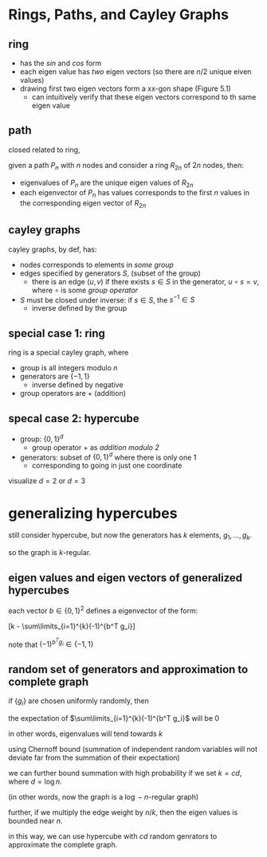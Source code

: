 # Rings, Paths, and Cayley Graphs

## ring

- has the $`sin`$ and $`cos`$ form
- each eigen value has *two* eigen vectors (so there are $`n/2`$ unique eiven values)
- drawing first two eigen vectors form a xx-gon shape (Figure 5.1)
  - can intuitively verify that these eigen vectors correspond to th same eigen value

## path

closed related to ring, 

given a path $`P_n`$ with  $`n`$ nodes and consider a ring $`R_{2n}`$ of $`2n`$ nodes, 
then:

- eigenvalues of $`P_n`$ are the unique eigen values of $`R_{2n}`$
- each eigenvector of $`P_n`$ has values corresponds to the first $`n`$ values in the corresponding eigen vector of $`R_{2n}`$

## cayley graphs

cayley graphs, by def, has:

- nodes corresponds to elements in  *some group*
- edges specified by generators $`S`$, (subset of the group)
  - there is an edge $`(u, v)`$ if there exists $`s \in S`$ in the generator, $`u \circ s = v`$, where $`\circ`$ is some *group operator*
- $`S`$ must be closed under inverse: if $`s \in S`$, the $`s^{-1} \in S`$
  - inverse defined by the group

## special case 1: ring

ring is a special cayley graph, where

- group is all integers modulo $`n`$
- generators are $`\{-1, 1\}`$
  - inverse defined by negative
- group operators are $`+`$ (addition)

## specal case 2: hypercube

- group: $`\{0, 1\}^d`$
  - group operator $`+`$ as *addition modulo 2*
- generators: subset of $`\{0, 1\}^d`$ where there is only one $`1`$
  - corresponding to going in just one coordinate

visualize $`d=2`$ or $`d=3`$

# generalizing hypercubes

still consider hypercube, but now the generators has $`k`$ elements, $`g_1, \ldots, g_k`$. 

so the graph is $`k`$-regular.


## eigen values and eigen vectors of generalized hypercubes

each vector $`b \in \{0, 1\}^2`$ defines a eigenvector of the form:

\[k - \sum\limits_{i=1}^{k}(-1)^{b^T g_i}\]

note that $`(-1)^{b^T g_i} \in \{-1, 1\}`$

## random set of generators and approximation to complete graph

if $`\{g_i\}`$ are chosen uniformly randomly, then 

the expectation of $`\sum\limits_{i=1}^{k}(-1)^{b^T g_i}`$ will be 0

in other words, eigenvalues will tend towards $`k`$

using Chernoff bound (summation of independent random variables will not deviate far from the summation of their expectation)

we can further bound summation with high probability if we set $`k=cd`$, where $`d=\log n`$.

(in other words, now the graph is a $`\log-n`$-regular graph)

further, if we multiply the edge weight by $`n/k`$, then the eigen values is bounded near $`n`$.

in this way, we can use hypercube with $`cd`$ random genrators to approximate the complete graph.